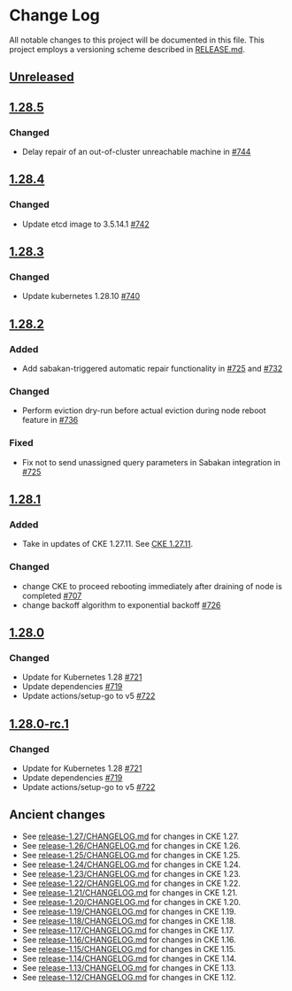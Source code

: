 # Change Log

All notable changes to this project will be documented in this file.
This project employs a versioning scheme described in [RELEASE.md](RELEASE.md#versioning).

## [Unreleased]

## [1.28.5]

### Changed

- Delay repair of an out-of-cluster unreachable machine in [#744](https://github.com/cybozu-go/cke/pull/744)

## [1.28.4]

### Changed

- Update etcd image to 3.5.14.1 [#742](https://github.com/cybozu-go/cke/pull/742)

## [1.28.3]

### Changed

- Update kubernetes 1.28.10 [#740](https://github.com/cybozu-go/cke/pull/740)

## [1.28.2]

### Added

- Add sabakan-triggered automatic repair functionality in [#725](https://github.com/cybozu-go/cke/pull/725) and [#732](https://github.com/cybozu-go/cke/pull/732)

### Changed

- Perform eviction dry-run before actual eviction during node reboot feature in [#736](https://github.com/cybozu-go/cke/pull/736)

### Fixed

- Fix not to send unassigned query parameters in Sabakan integration in [#725](https://github.com/cybozu-go/cke/pull/725)

## [1.28.1]

### Added

- Take in updates of CKE 1.27.11. See [CKE 1.27.11](https://github.com/cybozu-go/cke/blob/v1.27.11/CHANGELOG.md#12711).

### Changed

- change CKE to proceed rebooting immediately after draining of node is completed [#707](https://github.com/cybozu-go/cke/pull/707)
- change backoff algorithm to exponential backoff [#726](https://github.com/cybozu-go/cke/pull/726)

## [1.28.0]

### Changed

- Update for Kubernetes 1.28 [#721](https://github.com/cybozu-go/cke/pull/721)
- Update dependencies [#719](https://github.com/cybozu-go/cke/pull/719)
- Update actions/setup-go to v5 [#722](https://github.com/cybozu-go/cke/pull/722)

## [1.28.0-rc.1]

### Changed

- Update for Kubernetes 1.28 [#721](https://github.com/cybozu-go/cke/pull/721)
- Update dependencies [#719](https://github.com/cybozu-go/cke/pull/719)
- Update actions/setup-go to v5 [#722](https://github.com/cybozu-go/cke/pull/722)

## Ancient changes

- See [release-1.27/CHANGELOG.md](https://github.com/cybozu-go/cke/blob/release-1.27/CHANGELOG.md) for changes in CKE 1.27.
- See [release-1.26/CHANGELOG.md](https://github.com/cybozu-go/cke/blob/release-1.26/CHANGELOG.md) for changes in CKE 1.26.
- See [release-1.25/CHANGELOG.md](https://github.com/cybozu-go/cke/blob/release-1.25/CHANGELOG.md) for changes in CKE 1.25.
- See [release-1.24/CHANGELOG.md](https://github.com/cybozu-go/cke/blob/release-1.24/CHANGELOG.md) for changes in CKE 1.24.
- See [release-1.23/CHANGELOG.md](https://github.com/cybozu-go/cke/blob/release-1.23/CHANGELOG.md) for changes in CKE 1.23.
- See [release-1.22/CHANGELOG.md](https://github.com/cybozu-go/cke/blob/release-1.22/CHANGELOG.md) for changes in CKE 1.22.
- See [release-1.21/CHANGELOG.md](https://github.com/cybozu-go/cke/blob/release-1.21/CHANGELOG.md) for changes in CKE 1.21.
- See [release-1.20/CHANGELOG.md](https://github.com/cybozu-go/cke/blob/release-1.20/CHANGELOG.md) for changes in CKE 1.20.
- See [release-1.19/CHANGELOG.md](https://github.com/cybozu-go/cke/blob/release-1.19/CHANGELOG.md) for changes in CKE 1.19.
- See [release-1.18/CHANGELOG.md](https://github.com/cybozu-go/cke/blob/release-1.18/CHANGELOG.md) for changes in CKE 1.18.
- See [release-1.17/CHANGELOG.md](https://github.com/cybozu-go/cke/blob/release-1.17/CHANGELOG.md) for changes in CKE 1.17.
- See [release-1.16/CHANGELOG.md](https://github.com/cybozu-go/cke/blob/release-1.16/CHANGELOG.md) for changes in CKE 1.16.
- See [release-1.15/CHANGELOG.md](https://github.com/cybozu-go/cke/blob/release-1.15/CHANGELOG.md) for changes in CKE 1.15.
- See [release-1.14/CHANGELOG.md](https://github.com/cybozu-go/cke/blob/release-1.14/CHANGELOG.md) for changes in CKE 1.14.
- See [release-1.13/CHANGELOG.md](https://github.com/cybozu-go/cke/blob/release-1.13/CHANGELOG.md) for changes in CKE 1.13.
- See [release-1.12/CHANGELOG.md](https://github.com/cybozu-go/cke/blob/release-1.12/CHANGELOG.md) for changes in CKE 1.12.

[Unreleased]: https://github.com/cybozu-go/cke/compare/v1.28.5...HEAD
[1.28.5]: https://github.com/cybozu-go/cke/compare/v1.28.4...v1.28.5
[1.28.4]: https://github.com/cybozu-go/cke/compare/v1.28.3...v1.28.4
[1.28.3]: https://github.com/cybozu-go/cke/compare/v1.28.2...v1.28.3
[1.28.2]: https://github.com/cybozu-go/cke/compare/v1.28.1...v1.28.2
[1.28.1]: https://github.com/cybozu-go/cke/compare/v1.28.0...v1.28.1
[1.28.0]: https://github.com/cybozu-go/cke/compare/v1.27.10...v1.28.0
[1.28.0-rc.1]: https://github.com/cybozu-go/cke/compare/v1.27.10...v1.28.0-rc.1
